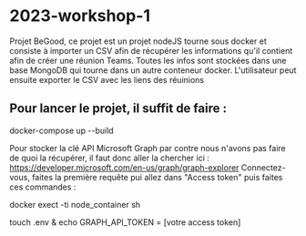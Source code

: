 # 2023-workshop-1

Projet BeGood, ce projet est un projet nodeJS tourne sous docker et consiste à importer un CSV afin de récupérer les informations qu'il contient afin de créer une réunion Teams. 
Toutes les infos sont stockées dans une base MongoDB qui tourne dans un autre conteneur docker.
L'utilisateur peut ensuite exporter le CSV avec les liens des réuinions


## Pour lancer le projet, il suffit de faire :

docker-compose up --build

Pour stocker la clé API Microsoft Graph par contre nous n'avons pas faire de quoi la récupérer, il faut donc aller la chercher ici : https://developer.microsoft.com/en-us/graph/graph-explorer
Connectez-vous, faites la première requête pui allez dans "Access token" puis faites ces commandes :

docker exect -ti node_container sh

touch .env & echo GRAPH_API_TOKEN = [votre access token]
